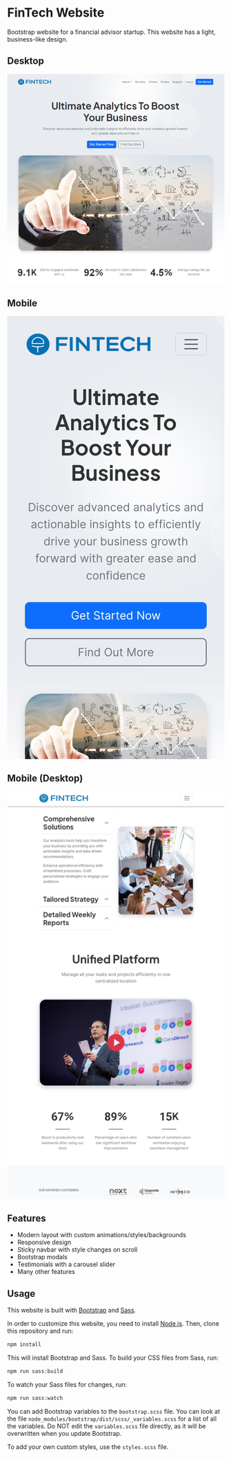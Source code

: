 # FinTech Website

Bootstrap website for a financial advisor startup. This website has a light, business-like design.

## Desktop

<img src="./images/desktop-screenshot.png"  />

## Mobile

<img src="./images/mobile1-screenshot.png"  />

## Mobile (Desktop)

<img src="./images/mobile2-screenshot-d.png"  />

## Features

- Modern layout with custom animations/styles/backgrounds
- Responsive design
- Sticky navbar with style changes on scroll
- Bootstrap modals
- Testimonials with a carousel slider
- Many other features

## Usage

This website is built with [Bootstrap](https://getbootstrap.com/) and [Sass](https://sass-lang.com/).

In order to customize this website, you need to install [Node.js](https://nodejs.org/en/). Then, clone this repository and run:

```bash
npm install
```

This will install Bootstrap and Sass. To build your CSS files from Sass, run:

```bash
npm run sass:build
```

To watch your Sass files for changes, run:

```bash
npm run sass:watch
```

You can add Bootstrap variables to the `bootstrap.scss` file. You can look at the file `node_modules/bootstrap/dist/scss/_variables.scss` for a list of all the variables. Do NOT edit the `variables.scss` file directly, as it will be overwritten when you update Bootstrap.

To add your own custom styles, use the `styles.scss` file.
